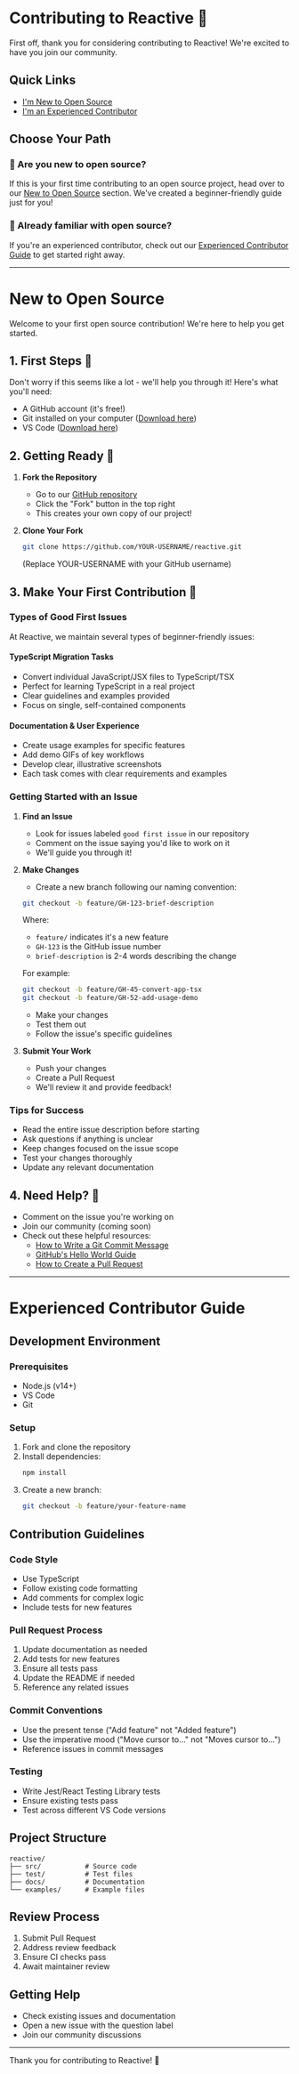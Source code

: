 # Contributing to Reactive 🚀

First off, thank you for considering contributing to Reactive! We're excited to have you join our community.

## Quick Links

- [I'm New to Open Source](#new-to-open-source)
- [I'm an Experienced Contributor](#experienced-contributor-guide)

## Choose Your Path

### 🌱 Are you new to open source?
If this is your first time contributing to an open source project, head over to our [New to Open Source](#new-to-open-source) section. We've created a beginner-friendly guide just for you!

### 🚀 Already familiar with open source?
If you're an experienced contributor, check out our [Experienced Contributor Guide](#experienced-contributor-guide) to get started right away.

---

# New to Open Source

Welcome to your first open source contribution! We're here to help you get started. 

## 1. First Steps 👣

Don't worry if this seems like a lot - we'll help you through it! Here's what you'll need:

- A GitHub account (it's free!)
- Git installed on your computer ([Download here](https://git-scm.com/downloads))
- VS Code ([Download here](https://code.visualstudio.com/))

## 2. Getting Ready 🎯

1. **Fork the Repository**
   - Go to our [GitHub repository](https://github.com/oslabs-beta/reactive)
   - Click the "Fork" button in the top right
   - This creates your own copy of our project!

2. **Clone Your Fork**
   ```bash
   git clone https://github.com/YOUR-USERNAME/reactive.git
   ```
   (Replace YOUR-USERNAME with your GitHub username)

## 3. Make Your First Contribution 🎉

### Types of Good First Issues

At Reactive, we maintain several types of beginner-friendly issues:

#### TypeScript Migration Tasks
- Convert individual JavaScript/JSX files to TypeScript/TSX
- Perfect for learning TypeScript in a real project
- Clear guidelines and examples provided
- Focus on single, self-contained components

#### Documentation & User Experience
- Create usage examples for specific features
- Add demo GIFs of key workflows
- Develop clear, illustrative screenshots
- Each task comes with clear requirements and examples

### Getting Started with an Issue

1. **Find an Issue**
   - Look for issues labeled `good first issue` in our repository
   - Comment on the issue saying you'd like to work on it
   - We'll guide you through it!

2. **Make Changes**
   - Create a new branch following our naming convention:
   ```bash
   git checkout -b feature/GH-123-brief-description
   ```
   Where:
   - `feature/` indicates it's a new feature
   - `GH-123` is the GitHub issue number
   - `brief-description` is 2-4 words describing the change
   
   For example:
   ```bash
   git checkout -b feature/GH-45-convert-app-tsx
   git checkout -b feature/GH-52-add-usage-demo
   ```
   - Make your changes
   - Test them out
   - Follow the issue's specific guidelines

3. **Submit Your Work**
   - Push your changes
   - Create a Pull Request
   - We'll review it and provide feedback!

### Tips for Success
- Read the entire issue description before starting
- Ask questions if anything is unclear
- Keep changes focused on the issue scope
- Test your changes thoroughly
- Update any relevant documentation

## 4. Need Help? 🤝

- Comment on the issue you're working on
- Join our community (coming soon)
- Check out these helpful resources:
  - [How to Write a Git Commit Message](https://chris.beams.io/posts/git-commit/)
  - [GitHub's Hello World Guide](https://guides.github.com/activities/hello-world/)
  - [How to Create a Pull Request](https://docs.github.com/en/github/collaborating-with-pull-requests/proposing-changes-to-your-work-with-pull-requests/creating-a-pull-request)

---

# Experienced Contributor Guide

## Development Environment

### Prerequisites
- Node.js (v14+)
- VS Code
- Git

### Setup
1. Fork and clone the repository
2. Install dependencies:
   ```bash
   npm install
   ```
3. Create a new branch:
   ```bash
   git checkout -b feature/your-feature-name
   ```

## Contribution Guidelines

### Code Style
- Use TypeScript
- Follow existing code formatting
- Add comments for complex logic
- Include tests for new features

### Pull Request Process
1. Update documentation as needed
2. Add tests for new features
3. Ensure all tests pass
4. Update the README if needed
5. Reference any related issues

### Commit Conventions
- Use the present tense ("Add feature" not "Added feature")
- Use the imperative mood ("Move cursor to..." not "Moves cursor to...")
- Reference issues in commit messages

### Testing
- Write Jest/React Testing Library tests
- Ensure existing tests pass
- Test across different VS Code versions

## Project Structure
```
reactive/
├── src/           # Source code
├── test/          # Test files
├── docs/          # Documentation
└── examples/      # Example files
```

## Review Process
1. Submit Pull Request
2. Address review feedback
3. Ensure CI checks pass
4. Await maintainer review

## Getting Help
- Check existing issues and documentation
- Open a new issue with the question label
- Join our community discussions

---

Thank you for contributing to Reactive! 🎉